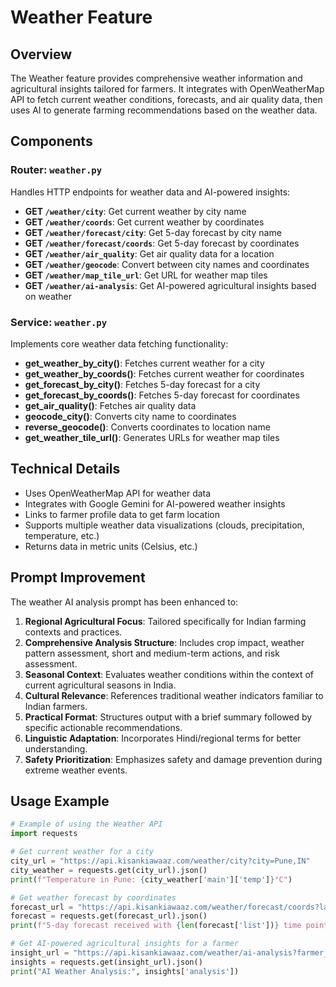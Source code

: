 # Weather Feature

## Overview
The Weather feature provides comprehensive weather information and agricultural insights tailored for farmers. It integrates with OpenWeatherMap API to fetch current weather conditions, forecasts, and air quality data, then uses AI to generate farming recommendations based on the weather data.

## Components

### Router: `weather.py`
Handles HTTP endpoints for weather data and AI-powered insights:
- **GET `/weather/city`**: Get current weather by city name
- **GET `/weather/coords`**: Get current weather by coordinates
- **GET `/weather/forecast/city`**: Get 5-day forecast by city name
- **GET `/weather/forecast/coords`**: Get 5-day forecast by coordinates
- **GET `/weather/air_quality`**: Get air quality data for a location
- **GET `/weather/geocode`**: Convert between city names and coordinates
- **GET `/weather/map_tile_url`**: Get URL for weather map tiles
- **GET `/weather/ai-analysis`**: Get AI-powered agricultural insights based on weather

### Service: `weather.py`
Implements core weather data fetching functionality:
- **get_weather_by_city()**: Fetches current weather for a city
- **get_weather_by_coords()**: Fetches current weather for coordinates
- **get_forecast_by_city()**: Fetches 5-day forecast for a city
- **get_forecast_by_coords()**: Fetches 5-day forecast for coordinates
- **get_air_quality()**: Fetches air quality data
- **geocode_city()**: Converts city name to coordinates
- **reverse_geocode()**: Converts coordinates to location name
- **get_weather_tile_url()**: Generates URLs for weather map tiles

## Technical Details
- Uses OpenWeatherMap API for weather data
- Integrates with Google Gemini for AI-powered weather insights
- Links to farmer profile data to get farm location
- Supports multiple weather data visualizations (clouds, precipitation, temperature, etc.)
- Returns data in metric units (Celsius, etc.)

## Prompt Improvement
The weather AI analysis prompt has been enhanced to:

1. **Regional Agricultural Focus**: Tailored specifically for Indian farming contexts and practices.
2. **Comprehensive Analysis Structure**: Includes crop impact, weather pattern assessment, short and medium-term actions, and risk assessment.
3. **Seasonal Context**: Evaluates weather conditions within the context of current agricultural seasons in India.
4. **Cultural Relevance**: References traditional weather indicators familiar to Indian farmers.
5. **Practical Format**: Structures output with a brief summary followed by specific actionable recommendations.
6. **Linguistic Adaptation**: Incorporates Hindi/regional terms for better understanding.
7. **Safety Prioritization**: Emphasizes safety and damage prevention during extreme weather events.

## Usage Example
```python
# Example of using the Weather API
import requests

# Get current weather for a city
city_url = "https://api.kisankiawaaz.com/weather/city?city=Pune,IN"
city_weather = requests.get(city_url).json()
print(f"Temperature in Pune: {city_weather['main']['temp']}°C")

# Get weather forecast by coordinates
forecast_url = "https://api.kisankiawaaz.com/weather/forecast/coords?lat=18.52&lon=73.85"
forecast = requests.get(forecast_url).json()
print(f"5-day forecast received with {len(forecast['list'])} time points")

# Get AI-powered agricultural insights for a farmer
insight_url = "https://api.kisankiawaaz.com/weather/ai-analysis?farmer_id=farmer123"
insights = requests.get(insight_url).json()
print("AI Weather Analysis:", insights['analysis'])
``` 